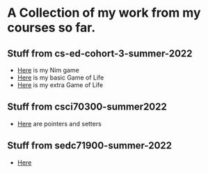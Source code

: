 # A Collection of my work from my courses so far.


## Stuff from cs-ed-cohort-3-summer-2022
* [Here](https://github.com/hunter-teacher-cert/cohort-3-summer-work-Mr-Adams/blob/master/programming/1/Nim.java) is my Nim game
* [Here](https://github.com/hunter-teacher-cert/cohort-3-summer-work-Mr-Adams/blob/master/programming/3/Cgol.java) is my basic Game of Life
* [Here](https://github.com/hunter-teacher-cert/cohort-3-summer-work-Mr-Adams/blob/master/programming/3/Cgolxtra.java) is my extra Game of Life

## Stuff from csci70300-summer2022
* [Here](https://github.com/hunter-teacher-cert/cohort-3-summer-work-Mr-Adams/tree/master/ds/pointers) are pointers and setters

## Stuff from sedc71900-summer-2022
* [Here](https://github.com/hunter-teacher-cert/cohort-3-summer-work-Mr-Adams/blob/master/methods/04_unplugged.md) 

